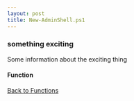 ```yaml
---
layout: post
title: New-AdminShell.ps1
---
```


### something exciting

Some information about the exciting thing

#### Function

<script async src="https://gist-it.appspot.com/github.com/BanterBoy/scripts-blog/blob/master/PowerShell/functions/New-AdminShell.ps1" crossorigin="anonymous"></script>

<a href="/menu/_pages/functions.html">Back to Functions</a>

